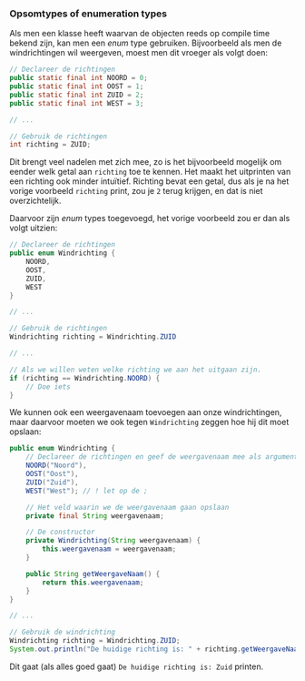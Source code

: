 ### Opsomtypes of enumeration types

Als men een klasse heeft waarvan de objecten reeds op compile time bekend zijn, kan men een _enum_ type gebruiken. Bijvoorbeeld als men de windrichtingen wil weergeven, moest men dit vroeger als volgt doen:

```java
// Declareer de richtingen
public static final int NOORD = 0;
public static final int OOST = 1;
public static final int ZUID = 2;
public static final int WEST = 3;

// ...

// Gebruik de richtingen
int richting = ZUID;
```

Dit brengt veel nadelen met zich mee, zo is het bijvoorbeeld mogelijk om eender welk getal aan `richting` toe te kennen. Het maakt het uitprinten van een richting ook minder intuïtief. Richting bevat een getal, dus als je na het vorige voorbeeld `richting` print, zou je `2` terug krijgen, en dat is niet overzichtelijk.

Daarvoor zijn _enum_ types toegevoegd, het vorige voorbeeld zou er dan als volgt uitzien:

```java
// Declareer de richtingen
public enum Windrichting {
    NOORD,
    OOST,
    ZUID,
    WEST
}

// ...

// Gebruik de richtingen
Windrichting richting = Windrichting.ZUID

// ...

// Als we willen weten welke richting we aan het uitgaan zijn.
if (richting == Windrichting.NOORD) {
    // Doe iets
}
```

We kunnen ook een weergavenaam toevoegen aan onze windrichtingen, maar daarvoor moeten we ook tegen `Windrichting` zeggen hoe hij dit moet opslaan:

```java
public enum Windrichting {
    // Declareer de richtingen en geef de weergavenaam mee als argument
    NOORD("Noord"),
    OOST("Oost"),
    ZUID("Zuid"),
    WEST("West"); // ! let op de ;

    // Het veld waarin we de weergavenaam gaan opslaan
    private final String weergavenaam;

    // De constructor
    private Windrichting(String weergavenaam) {
        this.weergavenaam = weergavenaam;
    }

    public String getWeergaveNaam() {
        return this.weergavenaam;
    }
}

// ...

// Gebruik de windrichting
Windrichting richting = Windrichting.ZUID;
System.out.println("De huidige richting is: " + richting.getWeergaveNaam());
```

Dit gaat (als alles goed gaat) `De huidige richting is: Zuid` printen.